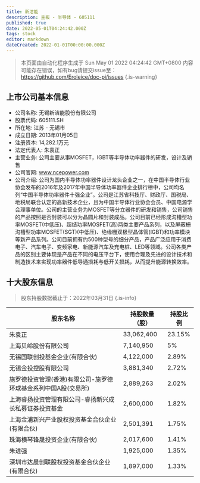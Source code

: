 ```yaml
---
title: 新洁能
description: 主板 - 半导体 - 605111
published: true
date: 2022-05-01T04:24:42.000Z
tags: stock
editor: markdown
dateCreated: 2022-01-01T00:00:00.000Z
---
```


> 本页面由自动化程序生成于 Sun May 01 2022 04:24:42 GMT+0800
> 内容可能存在错误，如有bug请提交issue至：https://github.com/Eroleice/doc-pi/issues
{.is-warning}

## 上市公司基本信息
- 公司名称: 无锡新洁能股份有限公司
- 股票代码: 605111.SH
- 所在地: 江苏 - 无锡市
- 成立日期: 2013年01月05日
- 注册资本: 14,282.1万元
- 法定代表人: 朱袁正
- 主营业务: 公司主要从事MOSFET，IGBT等半导体功率器件的研发，设计及销售
- 公司官网: www.ncepower.com
- 公司介绍: 公司为国内半导体功率器件设计龙头企业之一，在中国半导体行业协会发布的2016年及2017年中国半导体功率器件企业排行榜中，公司均名列“中国半导体功率器件十强企业”。公司是江苏省科技厅、财政厅、国税局、地税局联合认定的高新技术企业，且为中国半导体行业协会会员、中国电源学会理事单位。公司的主营业务为MOSFET等分立器件的研发和销售，公司销售的产品按照是否封装可以分为晶圆片和封装成品。公司目前已经形成沟槽型功率MOSFET(中低压)、超结功率MOSFET(高)两类主要产品系列，以及屏蔽栅沟槽型功率MOSFET(SGT)(中低压)、绝缘栅双极型晶体管(IGBT)和功率模块等新产品系列。公司目前拥有约500种型号的细分产品，产品广泛应用于消费电子、汽车电子、变频家电、新能源汽车及充电桩、LED等领域。公司各类产品的区别主要体现是产品在不同的电压平台下，使用合理及先进的设计技术和制造技术来实现功率器件低导通损耗与低开关损耗，从而提升能源转换效率。


## 十大股东信息
> 股东持股数据截止于：2022年03月31日
{.is-info}

| 股东名称 | 持股数量（股） | 持股比例 |
| --- | --- | --- |
| 朱袁正 | 33,062,400 | 23.15% |
| 上海贝岭股份有限公司 | 7,140,950 | 5% |
| 无锡国联创投基金企业(有限合伙) | 4,122,000 | 2.89% |
| 无锡金投控股有限公司 | 3,881,340 | 2.72% |
| 施罗德投资管理(香港)有限公司-施罗德环球基金系列中国A股(交易所) | 2,889,263 | 2.02% |
| 上海睿扬投资管理有限公司-睿扬新兴成长私募证券投资基金 | 2,600,000 | 1.82% |
| 上海金浦新兴产业股权投资基金合伙企业(有限合伙) | 2,501,391 | 1.75% |
| 珠海横琴锋晟投资企业(有限合伙) | 2,017,600 | 1.41% |
| 朱进强 | 1,925,000 | 1.35% |
| 深圳市达晨创联股权投资基金合伙企业(有限合伙) | 1,897,000 | 1.33% |




